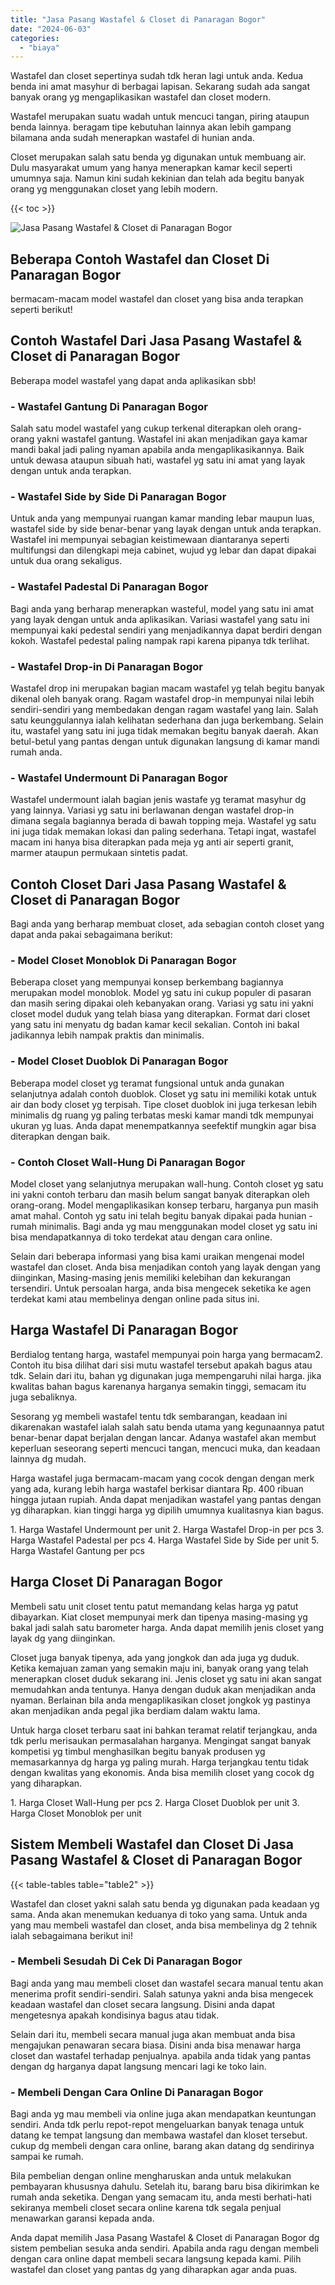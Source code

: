 ```yaml
---
title: "Jasa Pasang Wastafel & Closet di Panaragan Bogor"
date: "2024-06-03"
categories: 
  - "biaya"
---
```


Wastafel dan closet sepertinya sudah tdk heran lagi untuk anda. Kedua benda ini amat masyhur di berbagai lapisan. Sekarang sudah ada sangat banyak orang yg mengaplikasikan wastafel dan closet modern.

Wastafel merupakan suatu wadah untuk mencuci tangan, piring ataupun benda lainnya. beragam tipe kebutuhan lainnya akan lebih gampang bilamana anda sudah menerapkan wastafel di hunian anda.

Closet merupakan salah satu benda yg digunakan untuk membuang air. Dulu masyarakat umum yang hanya menerapkan kamar kecil seperti umumnya saja. Namun kini sudah kekinian dan telah ada begitu banyak orang yg menggunakan closet yang lebih modern.

{{< toc >}}

![Jasa Pasang Wastafel & Closet di Panaragan Bogor](/images/wastafel-closet-murah48.png)

## Beberapa Contoh Wastafel dan Closet Di Panaragan Bogor

bermacam-macam model wastafel dan closet yang bisa anda terapkan seperti berikut!

## Contoh Wastafel Dari Jasa Pasang Wastafel & Closet di Panaragan Bogor

Beberapa model wastafel yang dapat anda aplikasikan sbb!

### \- Wastafel Gantung Di Panaragan Bogor

Salah satu model wastafel yang cukup terkenal diterapkan oleh orang-orang yakni wastafel gantung. Wastafel ini akan menjadikan gaya kamar mandi bakal jadi paling nyaman apabila anda mengaplikasikannya. Baik untuk dewasa ataupun sibuah hati, wastafel yg satu ini amat yang layak dengan untuk anda terapkan.

### \- Wastafel Side by Side Di Panaragan Bogor

Untuk anda yang mempunyai ruangan kamar manding lebar maupun luas, wastafel side by side benar-benar yang layak dengan untuk anda terapkan. Wastafel ini mempunyai sebagian keistimewaan diantaranya seperti multifungsi dan dilengkapi meja cabinet, wujud yg lebar dan dapat dipakai untuk dua orang sekaligus.

### \- Wastafel Padestal Di Panaragan Bogor

Bagi anda yang berharap menerapkan wasteful, model yang satu ini amat yang layak dengan untuk anda aplikasikan. Variasi wastafel yang satu ini mempunyai kaki pedestal sendiri yang menjadikannya dapat berdiri dengan kokoh. Wastafel pedestal paling nampak rapi karena pipanya tdk terlihat.

### \- Wastafel Drop-in Di Panaragan Bogor

Wastafel drop ini merupakan bagian macam wastafel yg telah begitu banyak dikenal oleh banyak orang. Ragam wastafel drop-in mempunyai nilai lebih sendiri-sendiri yang membedakan dengan ragam wastafel yang lain. Salah satu keunggulannya ialah kelihatan sederhana dan juga berkembang. Selain itu, wastafel yang satu ini juga tidak memakan begitu banyak daerah. Akan betul-betul yang pantas dengan untuk digunakan langsung di kamar mandi rumah anda.

### \- Wastafel Undermount Di Panaragan Bogor

Wastafel undermount ialah bagian jenis wastafe yg teramat masyhur dg yang lainnya. Variasi yg satu ini berlawanan dengan wastafel drop-in dimana segala bagiannya berada di bawah topping meja. Wastafel yg satu ini juga tidak memakan lokasi dan paling sederhana. Tetapi ingat, wastafel macam ini hanya bisa diterapkan pada meja yg anti air seperti granit, marmer ataupun permukaan sintetis padat.

## Contoh Closet Dari Jasa Pasang Wastafel & Closet di Panaragan Bogor

Bagi anda yang berharap membuat closet, ada sebagian contoh closet yang dapat anda pakai sebagaimana berikut:

### \- Model Closet Monoblok Di Panaragan Bogor

Beberapa closet yang mempunyai konsep berkembang bagiannya merupakan model monoblok. Model yg satu ini cukup populer di pasaran dan masih sering dipakai oleh kebanyakan orang. Variasi yg satu ini yakni closet model duduk yang telah biasa yang diterapkan. Format dari closet yang satu ini menyatu dg badan kamar kecil sekalian. Contoh ini bakal jadikannya lebih nampak praktis dan minimalis.

### \- Model Closet Duoblok Di Panaragan Bogor

Beberapa model closet yg teramat fungsional untuk anda gunakan selanjutnya adalah contoh duoblok. Closet yg satu ini memiliki kotak untuk air dan body closet yg terpisah. Tipe closet duoblok ini juga terkesan lebih minimalis dg ruang yg paling terbatas meski kamar mandi tdk mempunyai ukuran yg luas. Anda dapat menempatkannya seefektif mungkin agar bisa diterapkan dengan baik.

### \- Contoh Closet Wall-Hung Di Panaragan Bogor

Model closet yang selanjutnya merupakan wall-hung. Contoh closet yg satu ini yakni contoh terbaru dan masih belum sangat banyak diterapkan oleh orang-orang. Model mengaplikasikan konsep terbaru, harganya pun masih amat mahal. Contoh yg satu ini telah begitu banyak dipakai pada hunian - rumah minimalis. Bagi anda yg mau menggunakan model closet yg satu ini bisa mendapatkannya di toko terdekat atau dengan cara online.

Selain dari beberapa informasi yang bisa kami uraikan mengenai model wastafel dan closet. Anda bisa menjadikan contoh yang layak dengan yang diinginkan, Masing-masing jenis memiliki kelebihan dan kekurangan tersendiri. Untuk persoalan harga, anda bisa mengecek seketika ke agen terdekat kami atau membelinya dengan online pada situs ini.

## Harga Wastafel Di Panaragan Bogor

Berdialog tentang harga, wastafel mempunyai poin harga yang bermacam2. Contoh itu bisa dilihat dari sisi mutu wastafel tersebut apakah bagus atau tdk. Selain dari itu, bahan yg digunakan juga mempengaruhi nilai harga. jika kwalitas bahan bagus karenanya harganya semakin tinggi, semacam itu juga sebaliknya.

Sesorang yg membeli wastafel tentu tdk sembarangan, keadaan ini dikarenakan wastafel ialah salah satu benda utama yang kegunaannya patut benar-benar dapat berjalan dengan lancar. Adanya wastafel akan membut keperluan seseorang seperti mencuci tangan, mencuci muka, dan keadaan lainnya dg mudah.

Harga wastafel juga bermacam-macam yang cocok dengan dengan merk yang ada, kurang lebih harga wastafel berkisar diantara Rp. 400 ribuan hingga jutaan rupiah. Anda dapat menjadikan wastafel yang pantas dengan yg diharapkan. kian tinggi harga yg dipilih umumnya kualitasnya kian bagus.

1\. Harga Wastafel Undermount per unit 2. Harga Wastafel Drop-in per pcs 3. Harga Wastafel Padestal per pcs 4. Harga Wastafel Side by Side per unit 5. Harga Wastafel Gantung per pcs

## Harga Closet Di Panaragan Bogor

Membeli satu unit closet tentu patut memandang kelas harga yg patut dibayarkan. Kiat closet mempunyai merk dan tipenya masing-masing yg bakal jadi salah satu barometer harga. Anda dapat memilih jenis closet yang layak dg yang diinginkan.

Closet juga banyak tipenya, ada yang jongkok dan ada juga yg duduk. Ketika kemajuan zaman yang semakin maju ini, banyak orang yang telah menerapkan closet duduk sekarang ini. Jenis closet yg satu ini akan sangat memudahkan anda tentunya. Hanya dengan duduk akan menjadikan anda nyaman. Berlainan bila anda mengaplikasikan closet jongkok yg pastinya akan menjadikan anda pegal jika berdiam dalam waktu lama.

Untuk harga closet terbaru saat ini bahkan teramat relatif terjangkau, anda tdk perlu merisaukan permasalahan harganya. Mengingat sangat banyak kompetisi yg timbul menghasilkan begitu banyak produsen yg memasarkannya dg harga yg paling murah. Harga terjangkau tentu tidak dengan kwalitas yang ekonomis. Anda bisa memilih closet yang cocok dg yang diharapkan.

1\. Harga Closet Wall-Hung per pcs 2. Harga Closet Duoblok per unit 3. Harga Closet Monoblok per unit

## Sistem Membeli Wastafel dan Closet Di Jasa Pasang Wastafel & Closet di Panaragan Bogor

{{< table-tables table="table2" >}}

Wastafel dan closet yakni salah satu benda yg digunakan pada keadaan yg sama. Anda akan menemukan keduanya di toko yang sama. Untuk anda yang mau membeli wastafel dan closet, anda bisa membelinya dg 2 tehnik ialah sebagaimana berikut ini!

### \- Membeli Sesudah Di Cek Di Panaragan Bogor

Bagi anda yang mau membeli closet dan wastafel secara manual tentu akan menerima profit sendiri-sendiri. Salah satunya yakni anda bisa mengecek keadaan wastafel dan closet secara langsung. Disini anda dapat mengetesnya apakah kondisinya bagus atau tidak.

Selain dari itu, membeli secara manual juga akan membuat anda bisa mengajukan penawaran secara biasa. Disini anda bisa menawar harga closet dan wastafel terhadap penjualnya. apabila anda tidak yang pantas dengan dg harganya dapat langsung mencari lagi ke toko lain.

### \- Membeli Dengan Cara Online Di Panaragan Bogor

Bagi anda yg mau membeli via online juga akan mendapatkan keuntungan sendiri. Anda tdk perlu repot-repot mengeluarkan banyak tenaga untuk datang ke tempat langsung dan membawa wastafel dan kloset tersebut. cukup dg membeli dengan cara online, barang akan datang dg sendirinya sampai ke rumah.

Bila pembelian dengan online mengharuskan anda untuk melakukan pembayaran khususnya dahulu. Setelah itu, barang baru bisa dikirimkan ke rumah anda seketika. Dengan yang semacam itu, anda mesti berhati-hati sekiranya membeli closet secara online karena tdk segala penjual menawarkan garansi kepada anda.

Anda dapat memilih Jasa Pasang Wastafel & Closet di Panaragan Bogor dg sistem pembelian sesuka anda sendiri. Apabila anda ragu dengan membeli dengan cara online dapat membeli secara langsung kepada kami. Pilih wastafel dan closet yang pantas dg yang diharapkan agar anda puas.
